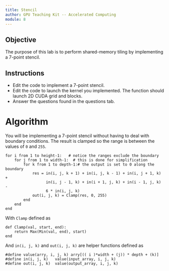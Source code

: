 ```yaml
---
title: Stencil
author: GPU Teaching Kit -- Accelerated Computing
module: 8
---
```

## Objective

The purpose of this lab is to perform shared-memory tiling by implementing a 7-point stencil.

## Instructions

* Edit the code to implement a 7-point stencil.
* Edit the code to launch the kernel you implemented. The function should launch 2D CUDA grid and blocks.
* Answer the questions found in the questions tab.


# Algorithm

You will be implementing a 7-point stencil without having to deal with boundary conditions. The result is clamped so the range is between the values of `0` and `255`.

```{.ruby}
for i from 1 to height-1:   # notice the ranges exclude the boundary
    for j from 1 to width-1:  # this is done for simplification
        for k from 1 to depth-1:# the output is set to 0 along the boundary
            res = in(i, j, k + 1) + in(i, j, k - 1) + in(i, j + 1, k) +
                  in(i, j - 1, k) + in(i + 1, j, k) + in(i - 1, j, k) -
                  6 * in(i, j, k)
            out(i, j, k) = Clamp(res, 0, 255)
        end
    end
end
```

With `Clamp` defined as

```{.ruby}
def Clamp(val, start, end):
    return Max(Min(val, end), start)
end
```

And `in(i, j, k)` and `out(i, j, k)` are helper functions defined as

```{.cpp}
#define value(arry, i, j, k) arry[(( i )*width + (j)) * depth + (k)]
#define in(i, j, k)   value(input_array, i, j, k)
#define out(i, j, k)  value(output_array, i, j, k)
```